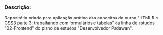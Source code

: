 ### **Descrição:** 

Repositório criado para aplicação prática dos conceitos do curso "HTML5 e CSS3 parte 3: trabalhando com formulários e tabelas" da linha de estudos "02-Frontend" do plano de estudos "Desenvolvedor Padawan".
